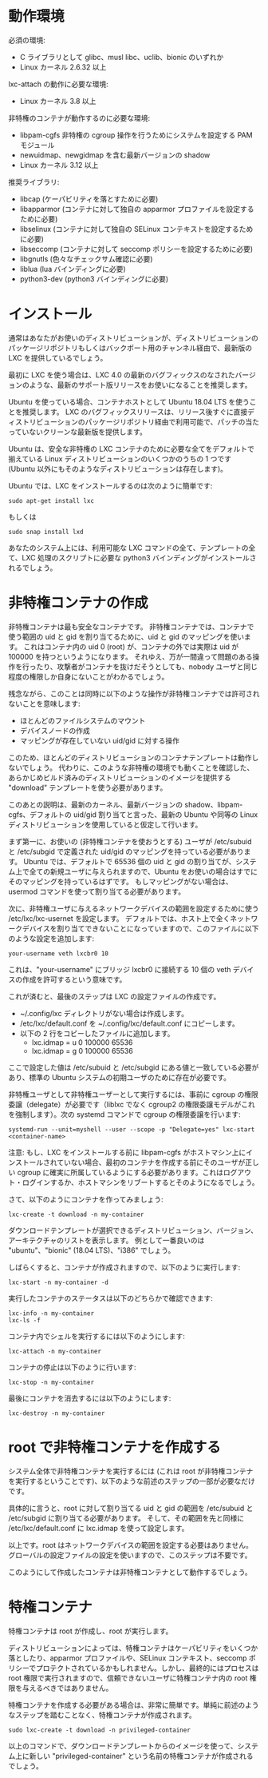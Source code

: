 # 動作環境 <!-- Requirements -->

<!--
Hard dependencies:
-->
必須の環境:

<!--
 * One of glibc, musl libc, uclib or bionic as your C library
 * Linux kernel >= 2.6.32
 -->
 * C ライブラリとして glibc、musl libc、uclib、bionic のいずれか
 * Linux カーネル 2.6.32 以上

<!--
Extra dependencies for lxc-attach:
-->
lxc-attach の動作に必要な環境:

<!--
 * Linux kernel >= 3.8
 -->
 * Linux カーネル 3.8 以上

<!--
Extra dependencies for unprivileged containers:
-->
非特権のコンテナが動作するのに必要な環境:

<!--
 * libpam-cgfs configuring your system for unprivileged CGroups operation
 * A recent version of shadow including newuidmap and newgidmap
 * Linux kernel >= 3.12
 -->
 * libpam-cgfs 非特権の cgroup 操作を行うためにシステムを設定する PAM モジュール
 * newuidmap、newgidmap を含む最新バージョンの shadow
 * Linux カーネル 3.12 以上

<!--
Recommended libraries:
-->
推奨ライブラリ:

<!--
 * libcap (to allow for capability drops)
 * libapparmor (to set a different apparmor profile for the container)
 * libselinux (to set a different selinux context for the container)
 * libseccomp (to set a seccomp policy for the container)
 * libgnutls (for various checksumming)
 * liblua (for the LUA binding)
 * python3-dev (for the python3 binding)
 -->
 * libcap (ケーパビリティを落とすために必要)
 * libapparmor (コンテナに対して独自の apparmor プロファイルを設定するために必要)
 * libselinux (コンテナに対して独自の SELinux コンテキストを設定するために必要)
 * libseccomp (コンテナに対して seccomp ポリシーを設定するために必要)
 * libgnutls (色々なチェックサム確認に必要)
 * liblua (lua バインディングに必要)
 * python3-dev (python3 バインディングに必要)

# インストール<!-- Installation -->

<!--
In most cases, you'll find recent versions of LXC available for your Linux distribution.
Either directly in the distribution's package repository or through some backport channel.
-->
通常はあなたがお使いのディストリビューションが、ディストリビューションのパッケージリポジトリもしくはバックポート用のチャンネル経由で、最新版の LXC を提供しているでしょう。

<!--
For your first LXC experience, we recommend you use a recent supported release,
such as a recent bugfix release of LXC 4.0.
-->
最初に LXC を使う場合は、LXC 4.0 の最新のバグフィックスのなされたバージョンのような、最新のサポート版リリースをお使いになることを推奨します。

<!--
If using Ubuntu, we recommend you use Ubuntu 18.04 LTS as your container host.
LXC bugfix releases are available directly in the distribution package repository
shortly after release and those offer a clean (unpatched) upstream experience.
-->
Ubuntu を使っている場合、コンテナホストとして Ubuntu 18.04 LTS を使うことを推奨します。
LXC のバグフィックスリリースは、リリース後すぐに直接ディストリビューションのパッケージリポジトリ経由で利用可能で、パッチの当たっていないクリーンな最新版を提供します。

<!--
Ubuntu is also one of the few (if not only) Linux distributions to come by default
with everything that's needed for safe, unprivileged LXC containers.
-->
Ubuntu は、安全な非特権の LXC コンテナのために必要な全てをデフォルトで揃えている Linux ディストリビューションのいくつかのうちの 1 つです (Ubuntu 以外にもそのようなディストリビューションは存在します)。

<!--
On such an Ubuntu system, installing LXC is as simple as:
-->
Ubuntu では、LXC をインストールするのは次のように簡単です:

    sudo apt-get install lxc 
	
もしくは
	
    sudo snap install lxd

<!--
Your system will then have all the LXC commands available, all its templates
as well as the python3 binding should you want to script LXC.
-->
あなたのシステム上には、利用可能な LXC コマンドの全て、テンプレートの全て、LXC 処理のスクリプトに必要な python3 バインディングがインストールされるでしょう。


# 非特権コンテナの作成 <!-- Creating unprivileged containers as a user -->

<!--
Unprivileged containers are the safest containers.
Those use a map of uid and gid to allocate a range of uids and gids to a container.
That means that uid 0 (root) in the container is actually something like uid 100000
outside the container. So should something go very wrong and an attacker manages
to escape the container, they'll find themselves with about as many rights as a nobody user.
-->
非特権コンテナは最も安全なコンテナです。
非特権コンテナでは、コンテナで使う範囲の uid と gid を割り当てるために、uid と gid のマッピングを使います。
これはコンテナ内の uid 0 (root) が、コンテナの外では実際は uid が 100000 を持つというようになります。
それゆえ、万が一間違って問題のある操作を行ったり、攻撃者がコンテナを抜けだそうとしても、nobody ユーザと同じ程度の権限しか自身にないことがわかるでしょう。

<!--
Unfortunately this also means that the following common operations aren't allowed:
-->
残念ながら、このことは同時に以下のような操作が非特権コンテナでは許可されないことを意味します:

<!--
  * mounting of most filesystems
  * creating device nodes
  * any operation against a uid/gid outside of the mapped set
  -->
  * ほとんどのファイルシステムのマウント
  * デバイスノードの作成
  * マッピングが存在していない uid/gid に対する操作

<!--
Because of that, most distribution templates simply won't work with those.
Instead you should use the "download" template which will provide you with pre-built images
of the distributions that are known to work in such an environment.
-->
このため、ほとんどのディストリビューションのコンテナテンプレートは動作しないでしょう。
代わりに、このような非特権の環境でも動くことを確認した、あらかじめビルド済みのディストリビューションのイメージを提供する "download" テンプレートを使う必要があります。

<!--
The following instructions assume the use of a recent Ubuntu system or an alternate Linux 
distribution offering a similar experience, i.e., a recent kernel and a recent version of 
shadow, as well as libpam-cgfs and default uid/gid allocation.
-->
このあとの説明は、最新のカーネル、最新バージョンの shadow、libpam-cgfs、デフォルトの uid/gid 割り当てと言った、最新の Ubuntu や同等の Linux ディストリビューションを使用していると仮定して行います。

<!--
First of all, you need to make sure your user has a uid and gid map defined in /etc/subuid and /etc/subgid.
On Ubuntu systems, a default allocation of 65536 uids and gids is given to every new user on the system,
so you should already have one. If not, you'll have to use usermod to give yourself one.
-->
まず第一に、お使いの (非特権コンテナを使おうとする) ユーザが /etc/subuid と /etc/subgid で定義された uid/gid のマッピングを持っている必要があります。
Ubuntu では、デフォルトで 65536 個の uid と gid の割り当てが、システム上で全ての新規ユーザに与えられますので、Ubuntu をお使いの場合はすでにそのマッピングを持っているはずです。
もしマッピングがない場合は、usermod コマンドを使って割り当てる必要があります。

<!--
Next up is /etc/lxc/lxc-usernet which is used to set network devices quota for unprivileged users.
By default, your user isn't allowed to create any network device on the host, to change that, add:
-->
次に、非特権ユーザに与えるネットワークデバイスの範囲を設定するために使う /etc/lxc/lxc-usernet を設定します。
デフォルトでは、ホスト上で全くネットワークデバイスを割り当てできないことになっていますので、このファイルに以下のような設定を追加します:

    your-username veth lxcbr0 10

<!--
This means that "your-username" is allowed to create up to 10 veth devices connected to the lxcbr0 bridge.
-->
これは、"your-username" にブリッジ lxcbr0 に接続する 10 個の veth デバイスの作成を許可するという意味です。


<!--
With that done, the last step is to create an LXC configuration file.
-->
これが済むと、最後のステップは LXC の設定ファイルの作成です。

<!--
 * Create the ~/.config/lxc directory if it doesn't exist.
 * Copy /etc/lxc/default.conf to ~/.config/lxc/default.conf
 * Append the following two lines to it:
    * lxc.idmap = u 0 100000 65536
    * lxc.idmap = g 0 100000 65536
 -->
 * ~/.config/lxc ディレクトリがない場合は作成します。
 * /etc/lxc/default.conf を ~/.config/lxc/default.conf にコピーします。
 * 以下の 2 行をコピーしたファイルに追加します。
    * lxc.idmap = u 0 100000 65536
    * lxc.idmap = g 0 100000 65536

<!--
Those values should match those found in /etc/subuid and /etc/subgid, the values above are those expected
for the first user on a standard Ubuntu system.
-->
ここで設定した値は /etc/subuid と /etc/subgid にある値と一致している必要があり、標準の Ubuntu システムの初期ユーザのために存在が必要です。

<!--
Running unprivileged containers as an unprivileged user only works if you delegate a cgroup in 
advance (the cgroup2 delegation model enforces this restriction, not liblxc). Use the following 
systemd command to delegate the cgroup:
-->
非特権ユーザとして非特権ユーザーとして実行するには、事前に cgroup の権限委譲（delegate）が必要です（liblxc でなく cgroup2 の権限委譲モデルがこれを強制します）。次の systemd コマンドで cgroup の権限委譲を行います:

    systemd-run --unit=myshell --user --scope -p "Delegate=yes" lxc-start <container-name>

<!--
NOTE: If libpam-cgfs was not installed on the host machine prior to installing LXC, you need to 
ensure your user belongs to the right cgroups before creating your first container. You can accomplish 
this by logging out and logging back in, or by rebooting the host machine.
-->
注意: もし、LXC をインストールする前に libpam-cgfs がホストマシン上にインストールされていない場合、最初のコンテナを作成する前にそのユーザが正しい cgroup に確実に所属しているようにする必要があります。これはログアウト・ログインするか、ホストマシンをリブートするとそのようになるでしょう。

<!--
And now, create your first container with:
-->
さて、以下のようにコンテナを作ってみましょう:

    lxc-create -t download -n my-container

<!--
The download template will show you a list of distributions, versions and architectures to choose from.
A good example would be "ubuntu", "bionic" (18.04 LTS) and "i386".
-->
ダウンロードテンプレートが選択できるディストリビューション、バージョン、アーキテクチャのリストを表示します。
例として一番良いのは "ubuntu"、"bionic" (18.04 LTS)、"i386" でしょう。

<!--
A few seconds later your container will be created and you can start it with:
-->
しばらくすると、コンテナが作成されますので、以下のように実行します:

    lxc-start -n my-container -d

<!--
You can then confirm its status with either of:
-->
実行したコンテナのステータスは以下のどちらかで確認できます:

    lxc-info -n my-container
    lxc-ls -f

<!--
And get a shell inside it with:
-->
コンテナ内でシェルを実行するには以下のようにします:

    lxc-attach -n my-container

<!--
Stopping it can be done with:
-->
コンテナの停止は以下のように行います:

    lxc-stop -n my-container

<!--
And finally removing it with:
-->
最後にコンテナを消去するには以下のようにします:

    lxc-destroy -n my-container

# root で非特権コンテナを作成する <!-- Creating unprivileged containers as root -->

<!--
To run a system-wide unprivileged container (that is, an unprivileged container started by root)
you'll need to follow only a subset of the steps above.
-->
システム全体で非特権コンテナを実行するには (これは root が非特権コンテナを実行するということです)、以下のような前述のステップの一部が必要なだけです。

<!--
Specifically, you need to manually allocate a uid and gid range to root in /etc/subuid and /etc/subgid.
And then set that range in /etc/lxc/default.conf using lxc.idmap entries similar to those above.
-->
具体的に言うと、root に対して割り当てる uid と gid の範囲を /etc/subuid と /etc/subgid に割り当てる必要があります。
そして、その範囲を先と同様に /etc/lxc/default.conf に lxc.idmap を使って設定します。

<!--
And that's it. Root doesn't need network devices quota and uses the
global configuration file so the other steps don't apply.
-->
以上です。root はネットワークデバイスの範囲を設定する必要はありません。グローバルの設定ファイルの設定を使いますので、このステップは不要です。

<!--
Any container you create as root from that point on will be running unprivileged.
-->
このようにして作成したコンテナは非特権コンテナとして動作するでしょう。

# 特権コンテナ <!-- Creating privileged containers -->

<!--
Privileged containers are containers created by root and running as root.
-->
特権コンテナは root が作成し、root が実行します。

<!--
Depending on the Linux distribution, they may be protected by some capability dropping, apparmor profiles,
selinux context or seccomp policies but ultimately, the processes still run as root and so you should never
give access to root inside a privileged container to an untrusted party.
-->
ディストリビューションによっては、特権コンテナはケーパビリティをいくつか落としたり、apparmor プロファイルや、SELinux コンテキスト、seccomp ポリシーでプロテクトされているかもしれません。しかし、最終的にはプロセスは root 権限で実行されますので、信頼できないユーザに特権コンテナ内の root 権限を与えるべきではありません。



<!--
If you still have to create privileged containers, it's quite simple. Simply don't do any of the configuration
described above and LXC will create privileged containers.
-->
特権コンテナを作成する必要がある場合は、非常に簡単です。単純に前述のようなステップを踏むことなく、特権コンテナが作成されます。

<!--
So:
-->

    sudo lxc-create -t download -n privileged-container

<!--
Will create a new "privileged-container" privileged container on your system using an image from the download template.
-->

以上のコマンドで、ダウンロードテンプレートからのイメージを使って、システム上に新しい "privileged-container" という名前の特権コンテナが作成されるでしょう。
